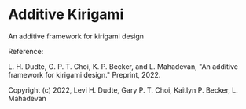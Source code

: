 # Additive Kirigami
An additive framework for kirigami design 


Reference:

L. H. Dudte, G. P. T. Choi, K. P. Becker, and L. Mahadevan, "An additive framework for kirigami design." Preprint, 2022.

Copyright (c) 2022, Levi H. Dudte, Gary P. T. Choi, Kaitlyn P. Becker, L. Mahadevan
